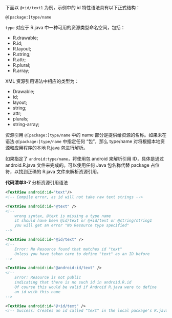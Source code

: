 下面以 `@+id/text1` 为例，示例中的 id 特性语法具有以下正式结构：

```
@[package:]type/name
```

`type` 对应于 R.java 中一种可用的资源类型命名空间，包括：

+ R.drawable;
+ R.id;
+ R.layout;
+ R.string;
+ R.attr;
+ R.plural;
+ R.array;

XML 资源引用语法中相应的类型为：

+ Drawable;
+ id;
+ layout;
+ string;
+ attr;
+ plurals;
+ string-array;

资源引用 `@[package:]type/name` 中的 name 部分是提供给资源的名称。如果未在语法 `@[package:]type/name` 中指定任何 “包”，那么 type/name 对将根据本地资源和应用程序的本地 R.java 包进行解析。

如果指定了 `android:type/name`，将使用包 android 来解析引用 ID，具体是通过 android.R.java 文件来完成的。可以使用任何 Java 包名称代替 package 占位符，以找到正确的 R.java 文件来解析资源引用。

**代码清单3-7** 分析资源引用语法

```xml
<TextView android:id="text"/>
<!-- Compile error, as id will not take raw text strings -->

<TextView android:id="@text" />
<!-- 
    wrong syntax, @text is missing a type name
    it should have been @id/text or @+id/text or @string/string1
    you will get an error "No Resource type specified"
-->

<TextView android:id="@id/text" />
<!-- 
    Error: No Resource found that matches id "text"
    Unless you have taken care to define "text" as an ID before 
-->

<TextView android:id="@android:id/text" />
<!--
    Error: Resource is not public
    indicating that there is no such id in android.R.id
    Of course this would be valid if Android R.java were to define
    an id with this name
-->

<TextView android:id="@+id/text" />
<!-- Success: Creates an id called "text" in the local package's R.java -->
```

